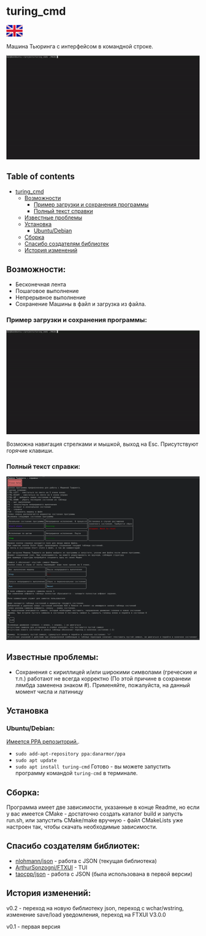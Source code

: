 <a name="turing-cmd"/>

# turing_cmd

[![English version](forReadme/EN-icon.png)](README.md)

Машина Тьюринга с интерфейсом в командной строке.

![1.gif](forReadme/1.gif)

## Table of contents
- [turing_cmd](#turing-cmd)
  * [Возможности](#features)
    + [Пример загрузки и сохранения программы](#example-of-save-load)
    + [Полный текст справки](#full-reference-text)
  * [Известные проблемы](#known-issues)
  * [Установка](#installation)
    + [Ubuntu/Debian](#ubuntu-debian)
  * [Сборка](#build)
  * [Спасибо создателям библиотек](#thanks-for-libraries-creators)
  * [История изменений](#changelog)

<a name="features"/>

## Возможности:
- Бесконечная лента
- Пошаговое выполнение
- Непрерывное выполнение
- Сохранение Машины в файл и загрузка из файла.

<a name="example-of-save-load"/>

### Пример загрузки и сохранения программы:
![2.gif](forReadme/2.gif)

Возможна навигация стрелками и мышкой, выход на Esc. Присутствуют горячие клавиши.

<a name="full-reference-text"/>

### Полный текст справки:
![3.png](forReadme/3.png) 

<a name="known-issues"/>

## Известные проблемы:
- Сохранения с кириллицей и/или широкими символами (греческие и т.п.) работают не всегда корректно (По этой причине в сохранеии лямбда заменена знаком #). Применяйте, пожалуйста, на данный момент числа и латиницу

<a name="installation"/>

## Установка

<a name="ubuntu-debian"/>

### Ubuntu/Debian:
[Имеется PPA репозиторий.](https://launchpad.net/~danarmor/+archive/ubuntu/ppa).
* `sudo add-apt-repository ppa:danarmor/ppa`
* `sudo apt update`
* `sudo apt install turing-cmd`
Готово - вы можете запустить программу командой `turing-cmd` в терминале.

<a name="build"/>

## Сборка:
Программа имеет две зависимости, указанные в конце Readme, но если у вас имеется CMake - достаточно создать каталог build и запусть run.sh, или запустить CMake/make вручную - файл CMakeLists уже настроен так, чтобы скачать необходимые зависимости.

<a name="thanks-for-libraries-creators"/>

## Спасибо создателям библиотек:
- [nlohmann/json](https://github.com/nlohmann/json) - работа с JSON (текущая библиотека)
- [ArthurSonzogni/FTXUI](https://github.com/ArthurSonzogni/FTXUI) - TUI
- [taocpp/json](https://github.com/taocpp/json) - работа с JSON (была использована в первой версии)

<a name="changelog"/>

## История изменений:
v0.2 - переход на новую библиотеку json, переход с wchar/wstring, изменение save/load уведомления, переход на FTXUI V3.0.0

v0.1 - первая версия
